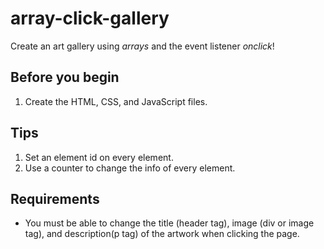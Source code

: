 # array-click-gallery

Create an art gallery using *arrays* and the event listener *onclick*!

## Before you begin
1. Create the HTML, CSS, and JavaScript files. 

## Tips
1. Set an element id on every element. 
2. Use a counter to change the info of every element.

## Requirements
- You must be able to change the title (header tag), image (div or image tag), and description(p tag) of the artwork when clicking the page.
